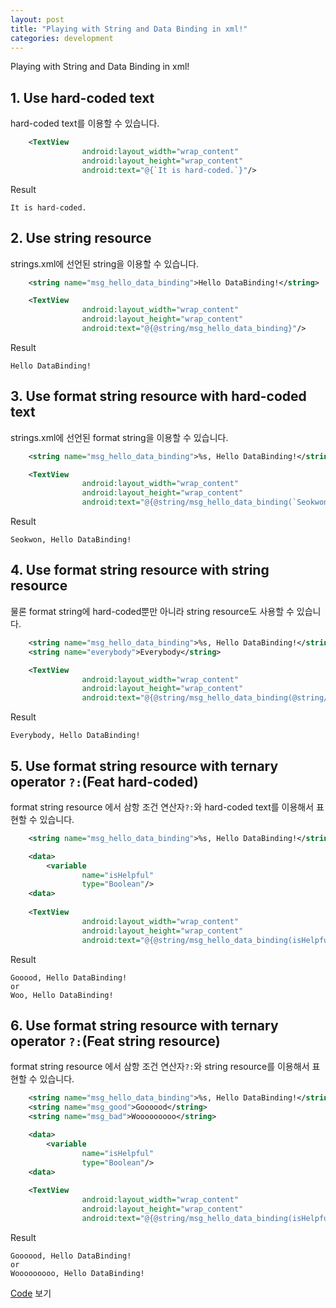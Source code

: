 ```yaml
---
layout: post
title: "Playing with String and Data Binding in xml!"
categories: development
---
```


Playing with String and Data Binding in xml!

## 1. Use hard-coded text

hard-coded text를 이용할 수 있습니다.

```xml
    <TextView
                android:layout_width="wrap_content"
                android:layout_height="wrap_content"
                android:text="@{`It is hard-coded.`}"/>
```

Result

    It is hard-coded.

## 2. Use string resource

strings.xml에 선언된 string을 이용할 수 있습니다.
```xml
    <string name="msg_hello_data_binding">Hello DataBinding!</string>
```
```xml
    <TextView
                android:layout_width="wrap_content"
                android:layout_height="wrap_content"
                android:text="@{@string/msg_hello_data_binding}"/>
```
Result

    Hello DataBinding!

## 3. Use format string resource with hard-coded text

strings.xml에 선언된 format string을 이용할 수 있습니다.
```xml
    <string name="msg_hello_data_binding">%s, Hello DataBinding!</string>
```
```xml
    <TextView
                android:layout_width="wrap_content"
                android:layout_height="wrap_content"
                android:text="@{@string/msg_hello_data_binding(`Seokwon`)}"/>
```
Result

    Seokwon, Hello DataBinding!

## 4. Use format string resource with string resource

물론 format string에 hard-coded뿐만 아니라 string resource도 사용할 수 있습니다.
```xml
    <string name="msg_hello_data_binding">%s, Hello DataBinding!</string>
    <string name="everybody">Everybody</string>
```
```xml
    <TextView
                android:layout_width="wrap_content"
                android:layout_height="wrap_content"
                android:text="@{@string/msg_hello_data_binding(@string/everybody)}"/>
```
Result

    Everybody, Hello DataBinding!

## 5. Use format string resource with ternary operator `?:`(Feat hard-coded)

format string resource 에서 삼항 조건 연산자`?:`와 hard-coded text를 이용해서 표현할 수 있습니다.
```xml
    <string name="msg_hello_data_binding">%s, Hello DataBinding!</string>
```
```xml
    <data>
    	<variable
                name="isHelpful"
                type="Boolean"/>
    <data>
    
    <TextView
                android:layout_width="wrap_content"
                android:layout_height="wrap_content"
                android:text="@{@string/msg_hello_data_binding(isHelpful ? `Gooood` : `Woo`)}"/>
```
Result

    Gooood, Hello DataBinding!
    or
    Woo, Hello DataBinding!

## 6. Use format string resource with ternary operator `?:`(Feat string resource)

format string resource 에서 삼항 조건 연산자`?:`와 string resource를 이용해서 표현할 수 있습니다.
```xml
    <string name="msg_hello_data_binding">%s, Hello DataBinding!</string>
    <string name="msg_good">Goooood</string>
    <string name="msg_bad">Wooooooooo</string>
```
```xml
    <data>
    	<variable
                name="isHelpful"
                type="Boolean"/>
    <data>
    
    <TextView
                android:layout_width="wrap_content"
                android:layout_height="wrap_content"
                android:text="@{@string/msg_hello_data_binding(isHelpful ? @string/msg_good : @string/msg_bad)}"/>
```
Result

    Goooood, Hello DataBinding!
    or
    Wooooooooo, Hello DataBinding!

[Code](https://github.com/sangcomz/DatabindingExample) 보기